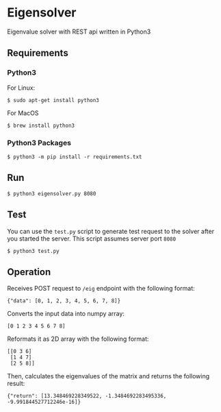 # Eigensolver

Eigenvalue solver with REST api written in Python3

## Requirements

### Python3 

For Linux:

	$ sudo apt-get install python3

For MacOS

	$ brew install python3

### Python3 Packages

	$ python3 -m pip install -r requirements.txt

## Run

	$ python3 eigensolver.py 8080

## Test

You can use the `test.py` script to generate test request to the solver after you started the server. This script assumes server port `8080`

	$ python3 test.py

## Operation

Receives POST request to `/eig` endpoint with the following format:

	{"data": [0, 1, 2, 3, 4, 5, 6, 7, 8]}

Converts the input data into numpy array:

	[0 1 2 3 4 5 6 7 8]

Reformats it as 2D array with the following format:

	[[0 3 6]
	 [1 4 7]
	 [2 5 8]]

Then, calculates the eigenvalues of the matrix and returns the following result:

	{"return": [13.348469228349522, -1.3484692283495336, -9.991844527712246e-16]}

